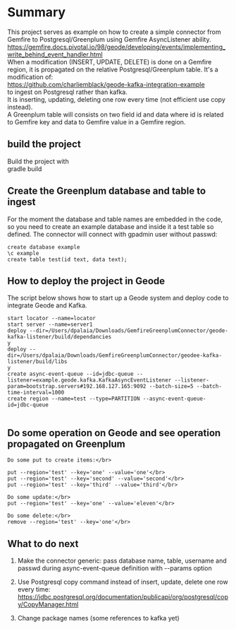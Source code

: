 # Summary

This project serves as example on how to create a simple connector from Gemfire to Postgresql/Greenplum using Gemfire AsyncListener ability.</br>
https://gemfire.docs.pivotal.io/98/geode/developing/events/implementing_write_behind_event_handler.html</br>
When a modification (INSERT, UPDATE, DELETE) is done on a Gemfire region, it is propagated on the relative Postgresql/Greenplum table.
It's a modification of:</br>
https://github.com/charliemblack/geode-kafka-integration-example </br>
to ingest on Postgresql rather than kafka. </br>
It is inserting, updating, deleting one row every time (not efficient use copy instead). </br>
A Greenplum table will consists on two field id and data where id is related to Gemfire key and data to Gemfire value in a Gemfire region.

## build the project

Build the project with </br>
gradle build

## Create the Greenplum database and table to ingest

For the moment the database and table names are embedded in the code, so you need to create
an example database and inside it a test table so defined. The connector will connect with gpadmin user without passwd:

```
create database example
\c example
create table test(id text, data text);
```

## How to deploy the project in Geode

The script below shows how to start up a Geode system and deploy code to integrate Geode and Kafka.

```
start locator --name=locator
start server --name=server1
deploy --dir=/Users/dpalaia/Downloads/GemfireGreenplumConnector/geode-kafka-listener/build/dependancies
y
deploy --dir=/Users/dpalaia/Downloads/GemfireGreenplumConnector/geodee-kafka-listener/build/libs
y
create async-event-queue --id=jdbc-queue --listener=example.geode.kafka.KafkaAsyncEventListener --listener-param=bootstrap.servers#192.168.127.165:9092 --batch-size=5 --batch-time-interval=1000
create region --name=test --type=PARTITION --async-event-queue-id=jdbc-queue


```

## Do some operation on Geode and see operation propagated on Greenplum
```
Do some put to create items:</br>

put --region='test' --key='one' --value='one'</br>
put --region='test' --key='second' --value='second'</br>
put --region='test' --key='third' --value='third'</br>

Do some update:</br>
put --region='test' --key='one' --value='eleven'</br>

Do some delete:</br>
remove --region='test' --key='one'</br>
```

## What to do next

1) Make the connector generic: pass database name, table, username and passwd during async-event-queue definition with --params option </br>

2) Use Postgresql copy command instead of insert, update, delete one row every time:</br>
https://jdbc.postgresql.org/documentation/publicapi/org/postgresql/copy/CopyManager.html

3) Change package names (some references to kafka yet)

